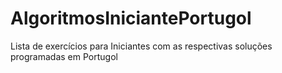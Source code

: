 # AlgoritmosIniciantePortugol
Lista de exercícios para Iniciantes
com as respectivas soluções programadas em Portugol
